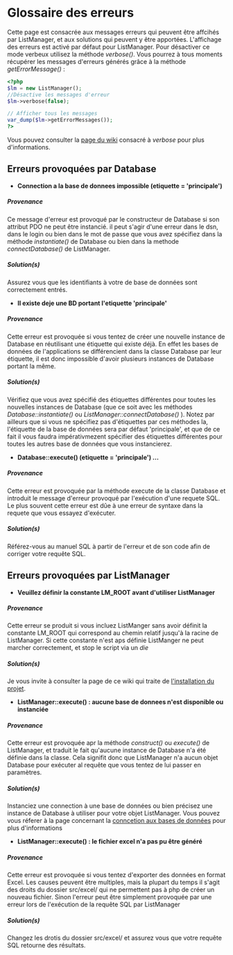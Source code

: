 # Glossaire des erreurs

Cette page est consacrée aux messages erreurs qui peuvent être affcihés par ListManager, et aux solutions qui peuvent y être apportées.
L'affichage des erreurs est activé par défaut pour ListManager. Pour désactiver ce mode verbeux utilisez la méthode *verbose()*. Vous pourrez à tous moments récupérer les messages d'erreurs générés grâce à la méthode *getErrorMessage()* :
```php
<?php
$lm = new ListManager();
//Désactive les messages d'erreur
$lm->verbose(false);

// Afficher tous les messages
var_dump($lm->getErrorMessages());
?>
```
Vous pouvez consulter la [page du wiki](Listmanager#verbose) consacré à *verbose* pour plus d'informations.

## Erreurs provoquées par Database

 * **Connection a la base de donnees impossible (etiquette = 'principale')**

##### Provenance

Ce message d'erreur est provoqué par le constructeur de Database si son attribut PDO ne peut être instancié. il peut s'agir d'une erreur dans le dsn, dans le login ou bien dans le mot de passe que vous avez spécifiez dans la méthode *instantiate()* de Database ou bien dans la methode *connectDatabase()* de ListManager.

##### Solution(s)

Assurez vous que les identifiants à votre de base de données sont correctement entrés.

 * **Il existe deje une BD portant l'etiquette 'principale'**

##### Provenance

Cette erreur est provoquée si vous tentez de créer une nouvelle instance de Database en réutilisant une étiquette qui existe déjà. En effet les bases de données de l'applications se différencient dans la classe Database par leur étiquette, il est donc impossible d'avoir plusieurs instances de Database portant la même.

##### Solution(s)

Vérifiez que vous avez spécifié des étiquettes différentes pour toutes les nouvelles instances de Database (que ce soit avec les méthodes *Database::instantiate()* ou *ListManager::connectDatabase()* ). Notez par ailleurs que si vous ne spécifiez pas d'étiquettes par ces méthodes la, l'étiquette de la base de données sera par défaut 'principale', et que de ce fait il vous faudra impérativmezent spécifier des étiquettes différentes pour toutes les autres base de données que vous instancierez.

 * **Database::execute() (etiquette = 'principale') ...**

##### Provenance

Cette erreur est provoquée par la méthode execute de la classe Database et introduit le message d'erreur provoqué par l'exécution d'une requete SQL. Le plus souvent cette erreur est dûe à une erreur de syntaxe dans la requete que vous essayez d'exécuter.

##### Solution(s)

Référez-vous au manuel SQL à partir de l'erreur et de son code afin de corriger votre requête SQL.

## Erreurs provoquées par ListManager

 * **Veuillez définir la constante LM_ROOT avant d'utiliser ListManager**

##### Provenance

Cette erreur se produit si vous incluez ListManger sans avoir définit la constante LM_ROOT qui correspond au chemin relatif jusqu'à la racine de ListManager. Si cette constante n'est aps définie ListManger ne peut marcher correctement, et stop le script via un *die* 

##### Solution(s)

Je vous invite à consulter la page de ce wiki qui traite de [l'installation du projet](installation).

 * **ListManager::execute() : aucune base de donnees n'est disponible ou instanciée**

##### Provenance

Cette erreur est provoquée apr la méthode *construct()* ou *execute()* de ListManager, et traduit le fait qu'aucune instance de Database n'a été définie dans la classe. Cela signifit donc que ListManager n'a aucun objet Database pour exécuter al requête que vous tentez de lui passer en paramètres.

##### Solution(s)

Instanciez une connection à une base de données ou bien précisez une instance de Database à utiliser pour votre objet ListManager. Vous pouvez vous réferer à la page concernant la [conncetion aux bases de données](base-de-donnees#gérer-plusieurs-bases-de-données) pour plus d'informations  

 * **ListManager::execute() : le fichier excel n'a pas pu être généré**

##### Provenance

Cette erreur est provoquée si vous tentez d'exporter des données en format Excel. Les causes peuvent être multiples, mais la plupart du temps il s'agit des droits du dossier src/excel/ qui ne permettent pas à php de créer un nouveau fichier. Sinon l'erreur peut être simplement provoquée par une erreur lors de l'exécution de la requête SQL par ListManager

##### Solution(s)

Changez les drotis du dossier src/excel/ et assurez vous que votre requête SQL retourne des résultats.
